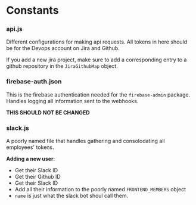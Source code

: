 # Constants

### api.js
Different configurations for making api requests.  All tokens in here should be for the Devops account on Jira and Github.

If you add a new jira project, make sure to add a corresponding entry to a github repository in the `JiraGithubMap` object.

### firebase-auth.json
This is the firebase authentication needed for the `firebase-admin` package.  Handles logging all information sent to the webhooks.

**THIS SHOULD NOT BE CHANGED**

### slack.js

A poorly named file that handles gathering and consolodating all employees' tokens.

**Adding a new user**:
 - Get their Slack ID
 - Get their Github ID
 - Get their Slack ID
 - Add all their information to the poorly named `FRONTEND_MEMBERS` object
 - `name` is just what the slack bot shoul call them.
